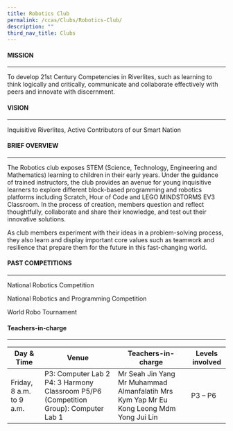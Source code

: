 ```yaml
---
title: Robotics Club
permalink: /ccas/Clubs/Robotics-Club/
description: ""
third_nav_title: Clubs
---
```

#### MISSION
-------

To develop 21st Century Competencies in Riverlites, such as learning to think logically and critically, communicate and collaborate effectively with peers and innovate with discernment. 

#### VISION
------

  

Inquisitive Riverlites, Active Contributors of our Smart Nation

#### BRIEF OVERVIEW
--------------

  

The Robotics club exposes STEM (Science, Technology, Engineering and Mathematics) learning to children in their early years. Under the guidance of trained instructors, the club provides an avenue for young inquisitive learners to explore different block-based programming and robotics platforms including Scratch, Hour of Code and LEGO MINDSTORMS EV3 Classroom. In the process of creation, members question and reflect thoughtfully, collaborate and share their knowledge, and test out their innovative solutions. 

  

As club members experiment with their ideas in a problem-solving process, they also learn and display important core values such as teamwork and resilience that prepare them for the future in this fast-changing world.   

#### PAST COMPETITIONS
-----------------

  

National Robotics Competition

National Robotics and Programming Competition

World Robo Tournament  

#### Teachers-in-charge
------------------

| Day & Time | Venue | Teachers-in-charge | Levels involved |
|---|---|---|---|
|   Friday, 8 a.m. to 9 a.m. |   P3: Computer Lab 2   P4: 3 Harmony Classroom   P5/P6 (Competition Group): Computer Lab 1   |   Mr Seah Jin Yang Mr Muhammad Almanfalatih Mrs Kym Yap Mr Eu Kong Leong Mdm Yong Jui Lin   |   P3 – P6 |